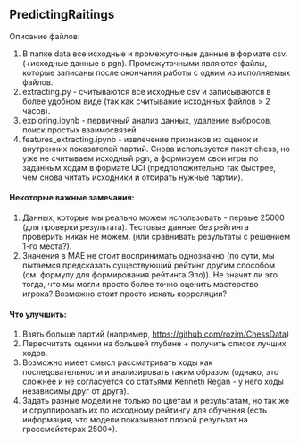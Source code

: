 ## PredictingRaitings
Описание файлов:
1. В папке data все исходные и промежуточные данные в формате csv. (+исходные данные в pgn).
  Промежуточными являются файлы, которые записаны после окончания работы с одним из исполняемых файлов.
2. extracting.py - считываются все исходные csv и записываются в более удобном виде (так как считывание исходнных файлов > 2 часов).
3. exploring.ipynb - первичный анализ данных, удаление выбросов, поиск простых взаимосвязей.
4. features_extracting.ipynb - извлечение признаков из оценок и внутренних показателей партий. Снова используется пакет chess, но уже не считываем исходный pgn, а формируем свои игры по заданным ходам в формате UCI (предположительно так быстрее, чем снова читать исходники и отбирать нужные партии).

#### Некоторые важные замечания:
1. Данных, которые мы реально можем использовать - первые 25000 (для проверки результата). Тестовые данные без рейтинга проверить никак не можем. (или сравнивать результаты с решением 1-го места?).
2. Значения в MAE не стоит воспринимать однозначно (по сути, мы пытаемся предсказать существующий рейтинг другим способом (см. формулу для формирования рейтинга Эло)). Не значит ли это тогда, что мы могли просто более точно оценить мастерство игрока? Возможно стоит просто искать корреляции?


#### Что улучшить:
1. Взять больше партий (например, https://github.com/rozim/ChessData)
2. Пересчитать оценки на большей глубине + получить список лучших ходов.
3. Возможно имеет смысл рассматривать ходы как последовательности и анализировать таким образом (однако, это сложнее и не согласуется со статьями Kenneth Regan - у него ходы независимы друг от друга).
4. Задать разные модели не только по цветам и результатам, но так же и сгруппировать их по исходному рейтингу для обучения (есть информация, что модели показывают плохой результат на гроссмейстерах 2500+).
